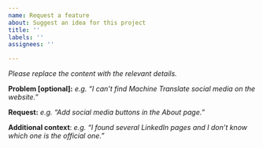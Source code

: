 ```yaml
---
name: Request a feature
about: Suggest an idea for this project
title: ''
labels: ''
assignees: ''

---
```


_Please replace the content with the relevant details._

**Problem [optional]:** _e.g. “I can’t find Machine Translate social media on the website.”_

**Request:** _e.g. “Add social media buttons in the About page.”_

**Additional context**: _e.g. “I found several LinkedIn pages and I don’t know which one is the official one.”_
